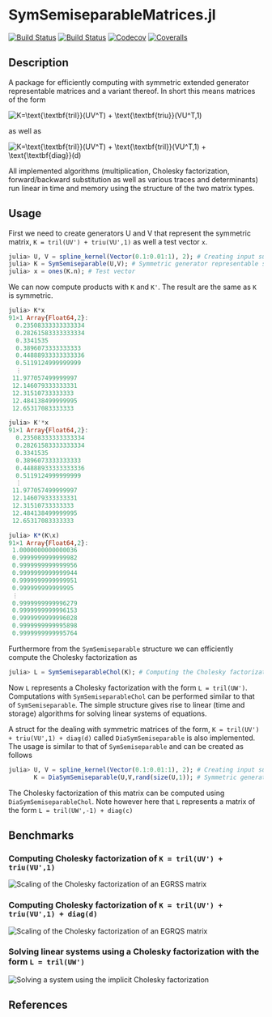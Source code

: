 # SymSemiseparableMatrices.jl

[![Build Status](https://travis-ci.com/mipals/SymSemiseparableMatrices.jl.svg?branch=master)](https://travis-ci.com/mipals/SymSemiseparableMatrices.jl)
[![Build Status](https://ci.appveyor.com/api/projects/status/github/mipals/SymSemiseparableMatrices.jl?svg=true)](https://ci.appveyor.com/project/mipals/SymSemiseparableMatrices-jl)
[![Codecov](https://codecov.io/gh/mipals/SymSemiseparableMatrices.jl/branch/master/graph/badge.svg)](https://codecov.io/gh/mipals/SymSemiseparableMatrices.jl)
[![Coveralls](https://coveralls.io/repos/github/mipals/SymSemiseparableMatrices.jl/badge.svg?branch=master)](https://coveralls.io/github/mipals/SymSemiseparableMatrices.jl?branch=master)

## Description
A package for efficiently computing with symmetric extended generator representable matrices and a variant thereof. In short this means matrices of the form

<img src="https://latex.codecogs.com/svg.latex?\dpi{100}&space;K=\text{\textbf{tril}}(UV^T)&space;&plus;&space;\text{\textbf{triu}}(VU^T,1)" title="K=\text{\textbf{tril}}(UV^T) + \text{\textbf{triu}}(VU^T,1)" />

as well as

<img src="https://latex.codecogs.com/svg.latex?\dpi{100}&space;K=\text{\textbf{tril}}(UV^T)&space;&plus;&space;\text{\textbf{tril}}(VU^T,1)&space;&plus;&space;\text{\textbf{diag}}(d)" title="K=\text{\textbf{tril}}(UV^T) + \text{\textbf{tril}}(VU^T,1) + \text{\textbf{diag}}(d)" />

All implemented algorithms (multiplication, Cholesky factorization, forward/backward substitution as well as various traces and determinants) run linear in time and memory using the structure of the two matrix types.

## Usage
First we need to create generators U and V that represent the symmetric matrix, ```K = tril(UV') + triu(VU',1)``` as well a test vector ```x```.
```julia
julia> U, V = spline_kernel(Vector(0.1:0.01:1), 2); # Creating input such that K is positive definite
julia> K = SymSemiseparable(U,V); # Symmetric generator representable semiseparable matrix
julia> x = ones(K.n); # Test vector
```
We can now compute products with ```K``` and ```K'```. The result are the same as ```K``` is symmetric.
```julia
julia> K*x
91×1 Array{Float64,2}:
  0.23508333333333334
  0.28261583333333334
  0.3341535          
  0.3896073333333333 
  0.44888933333333336
  0.5119124999999999 
  ⋮                  
 11.977057499999997  
 12.146079333333331  
 12.31510733333333   
 12.484138499999995  
 12.65317083333333 

julia> K'*x
91×1 Array{Float64,2}:
  0.23508333333333334
  0.28261583333333334
  0.3341535          
  0.3896073333333333 
  0.44888933333333336
  0.5119124999999999 
  ⋮                  
 11.977057499999997  
 12.146079333333331  
 12.31510733333333   
 12.484138499999995  
 12.65317083333333  

julia> K*(K\x)
91×1 Array{Float64,2}:
 1.0000000000000036
 0.9999999999999982
 0.9999999999999956
 0.9999999999999944
 0.9999999999999951
 0.999999999999995 
 ⋮                 
 0.9999999999996279
 0.9999999999996153
 0.9999999999996028
 0.9999999999995898
 0.9999999999995764
```

Furthermore from the ```SymSemiseparable``` structure we can efficiently compute the Cholesky factorization as
```julia 
julia> L = SymSemiseparableChol(K); # Computing the Cholesky factorization of K
```
Now ```L``` represents a Cholesky factorization with the form ```L = tril(UW')```. Computations with ```SymSemiseparableChol``` can be performed similar to that of ```SymSemiseparable```. The simple structure gives rise to linear (time and storage) algorithms for solving linear systems of equations.

A struct for the dealing with symmetric matrices of the form, ```K = tril(UV') + triu(VU',1) + diag(d)``` called ```DiaSymSemiseparable``` is also implemented. The usage is similar to that of ```SymSemiseparable``` and can be created as follows
```julia
julia> U, V = spline_kernel(Vector(0.1:0.01:1), 2); # Creating input such that K is positive definite
       K = DiaSymSemiseparable(U,V,rand(size(U,1)); # Symmetric generator representable semiseparable matrix + diagonal
```
The Cholesky factorization of this matrix can be computed using ```DiaSymSemiseparableChol```. Note however here that ```L``` represents a matrix of the form ```L = tril(UW',-1) + diag(c)```

## Benchmarks
### Computing Cholesky factorization of ```K = tril(UV') + triu(VU',1)```
![Scaling of the Cholesky factorization of an EGRSS matrix](https://i.imgur.com/NFqfreO.png)
### Computing Cholesky factorization of ```K = tril(UV') + triu(VU',1) + diag(d)```
![Scaling of the Cholesky factorization of an EGRQS matrix](https://i.imgur.com/IuupJSP.png)
### Solving linear systems using a Cholesky factorization with the form ```L = tril(UW')```
![Solving a system using the implicit Cholesky factorization](https://i.imgur.com/mYBNTSr.png)

## References

